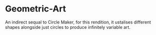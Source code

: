 # Geometric-Art
An indirect sequal to Circle Maker, for this rendition, it ustalises different shapes alongside just circles to produce infinitely variable art.
